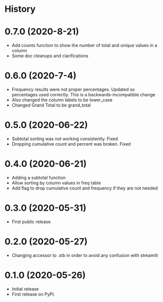 # History

# 0.7.0 (2020-8-21)
- Add counts function to show the number of total and unique values in a column
- Some doc cleanups and clarifications

# 0.6.0 (2020-7-4)
- Frequency results were not proper percentages. Updated so percentages used correctly.
  This is a backwards-incompatible change
- Also changed the column labels to be lower_case
- Changed Grand Total to be grand_total

# 0.5.0 (2020-06-22)
- Subtotal sorting was not working consistently. Fixed
- Dropping cumulative count and percent was broken. Fixed

# 0.4.0 (2020-06-21)
- Adding a subtotal function
- Allow sorting by column values in freq table
- Add flag to drop cumulative count and frequency if they are not needed

# 0.3.0 (2020-05-31)
- First public release

# 0.2.0 (2020-05-27)
- Changing accessor to .stb in order to avoid any confusion with streamlit

# 0.1.0 (2020-05-26)
- Initial release
- First release on PyPI.
